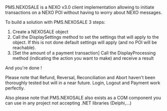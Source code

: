 PMS.NEXOSALE is a NEXO v3.0 client implementation allowing to initiate transactions on a NEXO POI without having to worry about NEXO messages.

To build a solution with PMS.NEXOSALE 3 steps:

1. Create a NEXOSALE object
2. Call the DisplaySettings method to set the settings that will apply to the object. If this is not done default settings will apply (and no POI will be reachable).
3. [Set the amount of a payment transaction] Call the DisplayProcessing method (indicating the action you want to make) and receive a result

And you're done !

Please note that Refund, Reversal, Reconciliation and Abort haven't been thoroughly tested but will in a near future.
Login, Logout and Payment work perfectly.

Also please note that PMS.NEXOSALE also exists as a COM component you can use in any project not accepting .NET libraries (Delphi,...)